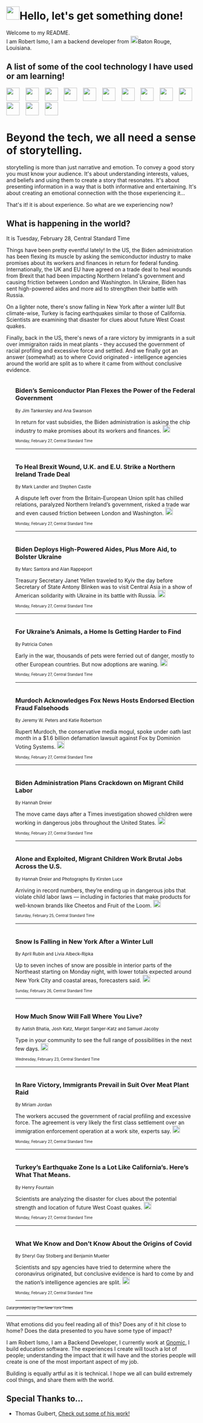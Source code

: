 <h1><img src="https://emojis.slackmojis.com/emojis/images/1643514375/3493/hot-coffee.gif?1643514375" width="35"/>Hello, let's get something done!</h1>

<p>Welcome to my README.<br/>
I am Robert Ismo, I am a backend developer from <img src="https://emojis.slackmojis.com/emojis/images/1638395689/50435/moulin_rouge.png?1638395689" width="20"/>Baton Rouge, Louisiana.</p>
<h2>A list of some of the cool technology I have used or am learning!</h2>
<p>
<img src="https://emojis.slackmojis.com/emojis/images/1643516091/21142/meow_bongotap.gif?1643516091" width="35" alt="">
<img src="https://img.shields.io/badge/Favorite%20Frontend%20Framework-SvelteKit-f83903" alt="">
<img src="https://img.shields.io/badge/Second%20Favorite-Vue-40b581" alt="">
<img src="https://img.shields.io/badge/Most%20Used%20Runtime-Nodejs-78b061" alt="">
<img src="https://emojis.slackmojis.com/emojis/images/1643517416/34482/fire.gif?1643517416" width="35" alt="">
<img src="https://img.shields.io/badge/Javascript%20But%20Better-Typescript-0078ca" alt="">
<img src="https://img.shields.io/badge/Favorite%20Language-Elixir-3e244d" alt="">
<img src="https://img.shields.io/badge/Containerize%20Everything-Docker-6ac9ef" alt="">
<img src="https://emojis.slackmojis.com/emojis/images/1643514596/5999/meow_party.gif?1643514596" width="35" alt="">
<img src="https://img.shields.io/badge/API%20Love%20Language-Graphql-de32a5" alt="">
<img src="https://img.shields.io/badge/Our%20Favorite%20Version%20Controller-Git-e94f33" alt="">
<img src="https://img.shields.io/badge/Favorite%20Database-Redis-d42d1d" alt="">
<img src="https://emojis.slackmojis.com/emojis/images/1643514559/5584/deployparrot.gif?1643514559" width="35" alt="">
<img src="https://img.shields.io/badge/Container%20Interstate-RabbitMQ-f66200" alt="">
<img src="https://img.shields.io/badge/Gotta%20Learn-Kubernetes-316adf" alt="">
<img src="https://img.shields.io/badge/Really%20Mature%20Now-WASM-654fef" alt="">
<img src="https://emojis.slackmojis.com/emojis/images/1666642497/61942/dance_vibe.gif?1666642497" width="35" alt="">
<img src="https://img.shields.io/badge/For%20My%20M1-ARM64-657d96" alt="">
<img src="https://img.shields.io/badge/Loving%20This%20So%20Much-TailwindCSS-17bcb5" alt="">
<img src="https://img.shields.io/badge/Cool%20Build%20Tool-Vite-f9cb24" alt="">
<img src="https://emojis.slackmojis.com/emojis/images/1669231376/62819/working-on-it.gif?1669231376" width="35" alt="">
<img src="https://img.shields.io/badge/Fun%20and%20Easy%20Database-MongoDB-5f8c49" alt="">
<img src="https://img.shields.io/badge/JS%20Life%20Support-NPM-c73737" alt="">
<img src="https://img.shields.io/badge/I%20Liked%20It-DynamoDB-0073b9" alt="">
<img src="https://emojis.slackmojis.com/emojis/images/1643514045/46/question.gif?1643514045" width="35" alt="">
<img src="https://img.shields.io/badge/cool-React-60d6f9" alt="">
<img src="https://img.shields.io/badge/Future%20Big%20Project-Lambda-f37e00" alt="">
<img src="https://img.shields.io/badge/NPM%20But%20Better-PNPM-f1aa07" alt="">
<img src="https://emojis.slackmojis.com/emojis/images/1643514943/9662/fbwow.gif?1643514943" width="35" alt="">
<img src="https://img.shields.io/badge/First%20Language-C-662079" alt="">
<img src="https://img.shields.io/badge/Where%20I%20Deploy%20Frontend-Vercel-000000" alt="">
<img src="https://img.shields.io/badge/Who%20Does%20not%20Want%20an%20App-Swift-f9492a" alt="">
<img src="https://emojis.slackmojis.com/emojis/images/1643514058/151/javascript.png?1643514058" width="35" alt="">
<img src="https://img.shields.io/badge/cool-Python-fbd542" alt="">
<img src="https://img.shields.io/badge/Favorite%20Something-Stripe-656cdc" alt="">
<img src="https://img.shields.io/badge/Of%20Course-HTML5-ed6327" alt="">
<img src="https://emojis.slackmojis.com/emojis/images/1660415405/60731/bomb.gif?1660415405" width="35" alt="">
<img src="https://img.shields.io/badge/hate-CSS-2964ec" alt="">
<img src="https://img.shields.io/badge/Learning-CircleCI-141215" alt="">
<img src="https://img.shields.io/badge/Learning-Rust-fbbb3b" alt="">
<img src="https://emojis.slackmojis.com/emojis/images/1660415397/60712/writing-hand.gif?1660415397" width="35" alt="">
<img src="https://img.shields.io/badge/Dev%20Browser%20of%20Choice-Firefox-cc4e26" alt="">
<img src="https://img.shields.io/badge/Recoverying%20From%20Windows-UNIX-1781e3" alt="">
<img src="https://img.shields.io/badge/LOVE-LogSeq-90c1c2" alt="">
<img src="https://emojis.slackmojis.com/emojis/images/1643514066/223/kirby.gif?1643514066" width="35" alt="">
<img src="https://img.shields.io/badge/Daily%20Driver-MacOS-e6e6e8" alt="">
<img src="https://img.shields.io/badge/Git%20Server-Github-000000" alt="">
<img src="https://img.shields.io/badge/enjoyable-EC2-f17428" alt="">
<img src="https://emojis.slackmojis.com/emojis/images/1643514239/2069/excited.gif?1643514239" width="35" alt="">
</p>
<h1>Beyond the tech, we all need a sense of storytelling.</h1>
<p>storytelling is more than just narrative and emotion. To convey a good story you must know your audience. It's about understanding interests, values, and beliefs and using them to create a story that resonates. It's about presenting information in a way that is both informative and entertaining. It's about creating an emotional connection with the those experiencing it...</p>
<p>That's it! it is about experience. So what are we experiencing now?</p>
<h2>What is happening in the world?</h2>
<p>It is Tuesday, February 28, Central Standard Time</p>
<p>
Things have been pretty eventful lately! In the US, the Biden administration has been flexing its muscle by asking the semiconductor industry to make promises about its workers and finances in return for federal funding. Internationally, the UK and EU have agreed on a trade deal to heal wounds from Brexit that had been impacting Northern Ireland&#39;s government and causing friction between London and Washington. In Ukraine, Biden has sent high-powered aides and more aid to strengthen their battle with Russia.

On a lighter note, there&#39;s snow falling in New York after a winter lull! But climate-wise, Turkey is facing earthquakes similar to those of California. Scientists are examining that disaster for clues about future West Coast quakes.

Finally, back in the US, there&#39;s news of a rare victory by immigrants in a suit over immigraiton raids in meat plants - they accused the government of racial profiling and excessive force and settled. And we finally got an answer (somewhat) as to where Covid originated - intelligence agencies around the world are split as to where it came from without conclusive evidence.</p>
<ol>
<img src="https://img.shields.io/badge/-us-blue" alt="">
<h3>Biden’s Semiconductor Plan Flexes the Power of the Federal Government</h3>
<sub>By Jim Tankersley and Ana Swanson</sub>
<p>In return for vast subsidies, the Biden administration is asking the chip industry to make promises about its workers and finances.  <a href="https://nyti.ms/3ICMdKX"><img src="https://developer.nytimes.com/files/poweredby_nytimes_30b.png?v=1583354208352" height="20"></a></p>
<sub><sub>Monday, February 27, Central Standard Time</sub></sub>
<hr/>
<img src="https://img.shields.io/badge/-world-blue" alt="">
<h3>To Heal Brexit Wound, U.K. and E.U. Strike a Northern Ireland Trade Deal</h3>
<sub>By Mark Landler and Stephen Castle</sub>
<p>A dispute left over from the Britain-European Union split has chilled relations, paralyzed Northern Ireland’s government, risked a trade war and even caused friction between London and Washington.  <a href="https://nyti.ms/3II3vGW"><img src="https://developer.nytimes.com/files/poweredby_nytimes_30b.png?v=1583354208352" height="20"></a></p>
<sub><sub>Monday, February 27, Central Standard Time</sub></sub>
<hr/>
<img src="https://img.shields.io/badge/-world-blue" alt="">
<h3>Biden Deploys High-Powered Aides, Plus More Aid, to Bolster Ukraine</h3>
<sub>By Marc Santora and Alan Rappeport</sub>
<p>Treasury Secretary Janet Yellen traveled to Kyiv the day before Secretary of State Antony Blinken was to visit Central Asia in a show of American solidarity with Ukraine in its battle with Russia.  <a href="https://nyti.ms/3ZrNHP0"><img src="https://developer.nytimes.com/files/poweredby_nytimes_30b.png?v=1583354208352" height="20"></a></p>
<sub><sub>Monday, February 27, Central Standard Time</sub></sub>
<hr/>
<img src="https://img.shields.io/badge/-business-blue" alt="">
<h3>For Ukraine’s Animals, a Home Is Getting Harder to Find</h3>
<sub>By Patricia Cohen</sub>
<p>Early in the war, thousands of pets were ferried out of danger, mostly to other European countries. But now adoptions are waning.  <a href="https://nyti.ms/41z8wKg"><img src="https://developer.nytimes.com/files/poweredby_nytimes_30b.png?v=1583354208352" height="20"></a></p>
<sub><sub>Monday, February 27, Central Standard Time</sub></sub>
<hr/>
<img src="https://img.shields.io/badge/-business-blue" alt="">
<h3>Murdoch Acknowledges Fox News Hosts Endorsed Election Fraud Falsehoods</h3>
<sub>By Jeremy W. Peters and Katie Robertson</sub>
<p>Rupert Murdoch, the conservative media mogul, spoke under oath last month in a $1.6 billion defamation lawsuit against Fox by Dominion Voting Systems.  <a href="https://nyti.ms/41t8MdR"><img src="https://developer.nytimes.com/files/poweredby_nytimes_30b.png?v=1583354208352" height="20"></a></p>
<sub><sub>Monday, February 27, Central Standard Time</sub></sub>
<hr/>
<img src="https://img.shields.io/badge/-us-blue" alt="">
<h3>Biden Administration Plans Crackdown on Migrant Child Labor</h3>
<sub>By Hannah Dreier</sub>
<p>The move came days after a Times investigation showed children were working in dangerous jobs throughout the United States.  <a href="https://nyti.ms/3mft8Ha"><img src="https://developer.nytimes.com/files/poweredby_nytimes_30b.png?v=1583354208352" height="20"></a></p>
<sub><sub>Monday, February 27, Central Standard Time</sub></sub>
<hr/>
<img src="https://img.shields.io/badge/-us-blue" alt="">
<h3>Alone and Exploited, Migrant Children Work Brutal Jobs Across the U.S.</h3>
<sub>By Hannah Dreier and Photographs By Kirsten Luce</sub>
<p>Arriving in record numbers, they’re ending up in dangerous jobs that violate child labor laws — including in factories that make products for well-known brands like Cheetos and Fruit of the Loom.  <a href="https://nyti.ms/3IPNJd9"><img src="https://developer.nytimes.com/files/poweredby_nytimes_30b.png?v=1583354208352" height="20"></a></p>
<sub><sub>Saturday, February 25, Central Standard Time</sub></sub>
<hr/>
<img src="https://img.shields.io/badge/-us-blue" alt="">
<h3>Snow Is Falling in New York After a Winter Lull</h3>
<sub>By April Rubin and Livia Albeck-Ripka</sub>
<p>Up to seven inches of snow are possible in interior parts of the Northeast starting on Monday night, with lower totals expected around New York City and coastal areas, forecasters said.  <a href="https://nyti.ms/41szuTM"><img src="https://developer.nytimes.com/files/poweredby_nytimes_30b.png?v=1583354208352" height="20"></a></p>
<sub><sub>Sunday, February 26, Central Standard Time</sub></sub>
<hr/>
<img src="https://img.shields.io/badge/-upshot-blue" alt="">
<h3>How Much Snow Will Fall Where You Live?</h3>
<sub>By Aatish Bhatia, Josh Katz, Margot Sanger-Katz and Samuel Jacoby</sub>
<p>Type in your community to see the full range of possibilities in the next few days.  <a href="https://nyti.ms/3hdEfL2"><img src="https://developer.nytimes.com/files/poweredby_nytimes_30b.png?v=1583354208352" height="20"></a></p>
<sub><sub>Wednesday, February 23, Central Standard Time</sub></sub>
<hr/>
<img src="https://img.shields.io/badge/-us-blue" alt="">
<h3>In Rare Victory, Immigrants Prevail in Suit Over Meat Plant Raid</h3>
<sub>By Miriam Jordan</sub>
<p>The workers accused the government of racial profiling and excessive force. The agreement is very likely the first class settlement over an immigration enforcement operation at a work site, experts say.  <a href="https://nyti.ms/3Z7yYZM"><img src="https://developer.nytimes.com/files/poweredby_nytimes_30b.png?v=1583354208352" height="20"></a></p>
<sub><sub>Monday, February 27, Central Standard Time</sub></sub>
<hr/>
<img src="https://img.shields.io/badge/-climate-blue" alt="">
<h3>Turkey’s Earthquake Zone Is a Lot Like California’s. Here’s What That Means.</h3>
<sub>By Henry Fountain</sub>
<p>Scientists are analyzing the disaster for clues about the potential strength and location of future West Coast quakes.  <a href="https://nyti.ms/3IWx08Z"><img src="https://developer.nytimes.com/files/poweredby_nytimes_30b.png?v=1583354208352" height="20"></a></p>
<sub><sub>Monday, February 27, Central Standard Time</sub></sub>
<hr/>
<img src="https://img.shields.io/badge/-us-blue" alt="">
<h3>What We Know and Don’t Know About the Origins of Covid</h3>
<sub>By Sheryl Gay Stolberg and Benjamin Mueller</sub>
<p>Scientists and spy agencies have tried to determine where the coronavirus originated, but conclusive evidence is hard to come by and the nation’s intelligence agencies are split.  <a href="https://nyti.ms/3Sz3cCA"><img src="https://developer.nytimes.com/files/poweredby_nytimes_30b.png?v=1583354208352" height="20"></a></p>
<sub><sub>Monday, February 27, Central Standard Time</sub></sub>
<hr/>
</ol>
<a href="https://developer.nytimes.com"><sub><sub>Data provided by The New York Times</sub></sub></a>
<hr/>
<p>What emotions did you feel reading all of this? Does any of it hit close to home? Does the data presented to you have some type of impact?</p>
<p>I am Robert Ismo, I am a Backend Developer, I currently work at <a href="https://gnomic.education/">Gnomic</a>, I build education software. The experiences I create will touch a lot of people; understanding the impact that it will have and the stories people will create is one of the most important aspect of my job.</p>
<p>Building is equally artful as it is technical. I hope we all can build extremely cool things, and share them with the world.</p>
<h2>Special Thanks to...</h2>
<ul>
<li>Thomas Guibert, <a href="https://github.com/thmsgbrt/thmsgbrt">Check out some of his work!</a></li>
</ul>
